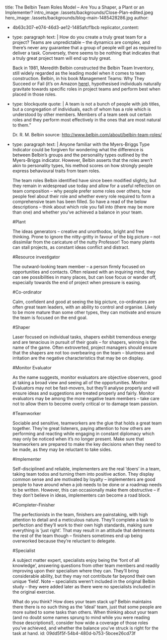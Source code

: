 title: The Belbin Team Roles Model – Are You a Shaper, a Plant or an Implementer?
intro_image: /assets/backgrounds/Close-Plan-edited.jpeg
hero_image: /assets/backgrounds/blog-main-1485428286.jpg
author:
  - 4b63c307-e074-46d3-ae12-1485afcf1bcb
replicator_content:
  - 
    type: paragraph
    text: |
      How do you create a truly great team for a project? Teams are unpredictable – the dynamics are complex, and there’s never any guarantee that a group of people will gel as required to deliver a task. Conversely, there seems to be nothing that indicates that a truly great project team will end up truly great.
      
      Back in 1981, Meredith Belbin constructed the Belbin Team Inventory, still widely regarded as the leading model when it comes to team construction. Belbin, in his book Management Teams: Why They Succeed or Fail (it’s on Amazon [here](https://www.amazon.co.uk/Management-Teams-they-succeed-fail/dp/1856178072/ref=sr_1_3?ie=UTF8&qid=1381932047&sr=8-3&keywords=belbin)), hypothesised individuals naturally gravitate towards specific roles in project teams and perform best when placed in those roles.
  - 
    type: blockquote
    quote: |
      A team is not a bunch of people with job titles, but a congregation of individuals, each of whom has a role which is understood by other members. Members of a team seek out certain roles and they perform most effectively in the ones that are most natural to them.”
      
      Dr. R. M. Belbin
    source: http://www.belbin.com/about/belbin-team-roles/
  - 
    type: paragraph
    text: |
      Anyone familiar with the Myers-Briggs Type Indicator could be forgiven for wondering what the difference is between Belbin’s groups and the personality types outlined by the Myers-Briggs indicator. However, Belbin asserts that the roles aren’t akin to personality types, his method scores on how strongly people express behavioural traits from team roles.
      
      The team roles Belbin identified have since been modified slightly, but they remain in widespread use today and allow for a useful reflection on team composition – why people prefer some roles over others, how people feel about their role and whether every role required to form a comprehensive team has been filled. So have a read of the below descriptions – think about which role you fall into (there may be more than one) and whether you’ve achieved a balance in your team.
      
      #Plant
      
      The ideas generators – creative and unorthodox, bright and free thinking. Prone to ignore the nitty-gritty in favour of the big picture – not dissimilar from the caricature of the nutty Professor! Too many plants can stall projects, as constant ideas conflict and distract.
      
      #Resource investigator
      
      The outward-looking team member – a person firmly focused on opportunities and contacts. Often relaxed with an inquiring mind, they can see possibilities in many places, but can lose focus or wander off, especially towards the end of project when pressure is easing.
      
      #Co-ordinator
      
      Calm, confident and good at seeing the big picture, co-ordinators are often great team leaders, with an ability to control and organise. Likely to be more mature than some other types, they can motivate and ensure the team is focused on the end goal.
      
      #Shaper
      
      Laser focused on individual tasks, shapers exhibit tremendous energy and are tenacious in pursuit of their goals – for shapers, winning is the name of the game. Often extroverted, project managers should ensure that the shapers are not too overbearing on the team – bluntness and irritation are the negative characteristics that may be on display.
      
      #Monitor Evaluator
      
      As the name suggests, monitor evaluators are objective observers, good at taking a broad view and seeing all of the opportunities. Monitor Evaluators may not be fast-movers, but they’ll analyse properly and will ensure ideas and suggestions are treated properly and fairly. Monitor evaluators may be among the more negative team members – take care not to allow them to become overly critical or to damage team passion.
      
      #Teamworker
      
      Sociable and sensitive, teamworkers are the glue that holds a great team together. They’re great listeners, paying attention to how others are performing and reacting while engaging in constant diplomacy which may only be noticed when it’s no longer present. Make sure that teamworkers are prepared to make the key decisions when they need to be made, as they may be reluctant to take sides.
      
      #Implementer
      
      Self-disciplined and reliable, implementers are the real ‘doers’ in a team, taking team todos and turning them into positive action. They display common sense and are motivated by loyalty – implementers are good people to have around when a job needs to be done or a roadmap needs to be written. However, this can occasionally make them obstructive – if they don’t believe in ideas, implementers can become a road block.
      
      #Completer-Finisher
      
      The perfectionists in the team, finishers are painstaking, with high attention to detail and a meticulous nature. They’ll complete a task to perfection and they’ll work to their own high standards, making sure everything is ‘just right’. That may result in an attitude that detriments the rest of the team though – finishers sometimes end up being overworked because they’re reluctant to delegate.
      
      #Specialist
      
      A subject matter expert, specialists enjoy being the ‘font of all knowledge’, answering questions from other team members and readily improving upon their specialism where they can. They’ll bring considerable ability, but they may not contribute far beyond their own unique ‘field’.
      Note – specialists weren’t included in the original Belbin study – they were added later as there were no specialists included in the original exercise.
      
      What do you think? How does your team stack up? Belbin maintains there there is no such thing as the ‘ideal’ team, just that some people are more suited to some tasks than others. When thinking about your team (and no doubt some names sprung to mind while you were reading those descriptions!), consider how wide a coverage of those roles you’ve achieved, and whether the balance you’ve struck is right for the task at hand.
id: 09dd5f5f-54b4-480d-b753-5bcee26cd73f
